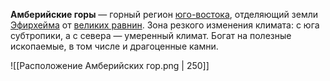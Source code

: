**Амберийские горы** — горный регион [юго-востока](Ательра#Юго-восток), отделяющий земли [Эфирхейма](Эфирхейм) от [великих равнин](Ательра#Великие%20равнины). Зона резкого изменения климата: с юга субтропики, а с севера — умеренный климат. Богат на полезные ископаемые, в том числе и драгоценные камни.

![[Расположение Амберийских гор.png | 250]]